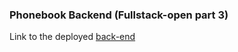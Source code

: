 ### Phonebook Backend (Fullstack-open part 3)

Link to the deployed [back-end](https://phonebook-fullstackopen-nguyenfamj.fly.dev/api/persons)
